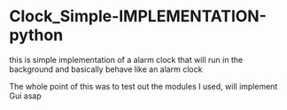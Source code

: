 # Clock_Simple-IMPLEMENTATION-python

this is simple implementation of a alarm clock that will run in the background and basically behave like an alarm clock

The whole point of this was to test out the modules I used, will implement Gui asap
